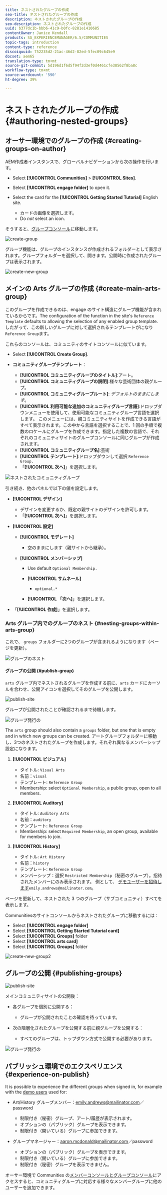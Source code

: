```yaml
---
title: ネストされたグループの作成
seo-title: ネストされたグループの作成
description: ネストされたグループの作成
seo-description: ネストされたグループの作成
uuid: b377dc1b-bbb6-41c9-b0fc-8281e1410685
contentOwner: Janice Kendall
products: SG_EXPERIENCEMANAGER/6.5/COMMUNITIES
topic-tags: introduction
content-type: reference
discoiquuid: 752235d2-21ac-46d2-82ed-5fec09c645e9
docset: aem65
translation-type: tm+mt
source-git-commit: 5d196d1f6d5f94f2d3ef0d4461cfe38562f8ba8c
workflow-type: tm+mt
source-wordcount: '590'
ht-degree: 39%

---
```



# ネストされたグループの作成{#authoring-nested-groups}

## オーサー環境でのグループの作成 {#creating-groups-on-author}

AEM作成者インスタンスで、グローバルナビゲーションから次の操作を行います。

* Select **[!UICONTROL Communities]** > **[!UICONTROL Sites]**.
* Select **[!UICONTROL engage folder]** to open it.
* Select the card for the **[!UICONTROL Getting Started Tutorial]** English site.

   * カードの画像を選択します。
   * Do *not* select an icon.

そうすると、[グループコンソール](/help/communities/groups.md)に移動します。

![create-group](assets/create-group.png)

グループ機能は、グループのインスタンスが作成されるフォルダーとして表示されます。グループフォルダーを選択して、開きます。公開時に作成されたグループは表示されます。

![create-new-group](assets/create-new-group.png)

## メインの Arts グループの作成 {#create-main-arts-group}

このグループを作成できるのは、engage のサイト構造にグループ機能が含まれているからです。The configuration of the function in the site&#39;s `Reference Template` defaults to allowing the selection of any enabled group template. したがって、この新しいグループに対して選択されるテンプレートがになり `Reference Group`ます。

これらのコンソールは、コミュニティのサイトコンソールに似ています。

* Select **[!UICONTROL Create Group]**.

* **コミュニティグループテンプレート**：

   * **[!UICONTROL コミュニティグループのタイトル]**:アート。
   * **[!UICONTROL コミュニティグループの説明]**:様々な芸術団体の親グループ。
   * **[!UICONTROL コミュニティグループルート]**: *デフォルトのままにします*。
   * **[!UICONTROL 利用可能な追加のコミュニティグループ言語]**:ドロップダウンメニューを使用して、使用可能なコミュニティグループ言語を選択します。 このメニューには、親コミュニティサイトを作成できる言語がすべて表示されます。この中から言語を選択することで、1 回の手順で複数のロケールにグループを作成できます。指定した複数の言語で、それぞれのコミュニティサイトのグループコンソールに同じグループが作成されます。
   * **[!UICONTROL コミュニティグループ名]**:芸術
   * **[!UICONTROL テンプレート]**:ドロップダウンして選択 `Reference Group.`
   * 「**[!UICONTROL 次へ]**」を選択します。

![ネストされたコミュニティグループ](assets/parent-to-nestedgroup.png)

引き続き、他のパネルで以下の値を設定します。

* **[!UICONTROL デザイン]**

   * デザインを変更するか、既定の親サイトのデザインを許可します。
   * 「**[!UICONTROL 次へ]**」を選択します。

* **[!UICONTROL 設定]**

   * **[!UICONTROL モデレート]**

      * 空のままにします（親サイトから継承）。
   * **[!UICONTROL メンバーシップ]**

      * Use default `Optional Membership.`

      * **[!UICONTROL サムネール]**
         * `optional.*`
      * **[!UICONTROL 「次へ]**」を選択します。



* 「**[!UICONTROL 作成]**」を選択します。

### Arts グループ内でのグループのネスト {#nesting-groups-within-arts-group}

これで、 `groups` フォルダーに2つのグループが含まれるようになります（ページを更新）。

![グループのネスト](assets/create-community-group.png)

#### グループの公開 {#publish-group}

`arts` グループ内でネストされるグループを作成する前に、`arts` カードにカーソルを合わせ、公開アイコンを選択してそのグループを公開します。

![publish-site](assets/publish-site.png)

グループが公開されたことが確認されるまで待機します。

![グループ発行の](assets/group-published.png)

The `arts` group should also contain a `groups` folder, but one that is empty and in which new groups can be created. アートグループフォルダーに移動し、3つのネストされたグループを作成します。それぞれ異なるメンバーシップ設定になります。

1. **[!UICONTROL ビジュアル]**

   * タイトル: `Visual Arts`
   * 名前：`visual`
   * テンプレート: `Reference Group`
   * Membership: select `Optional Membership`, a public group, open to all members.

1. **[!UICONTROL Auditory]**

   * タイトル: `Auditory Arts`
   * 名前：`auditory`
   * テンプレート: `Reference Group`
   * Membership: select `Required Membership`, an open group, available for members to join.

1. **[!UICONTROL History]**

   * タイトル: `Art History`
   * 名前：`history`
   * テンプレート: `Reference Group`
   * メンバーシップ：選択 `Restricted Membership`（秘密のグループ）。招待されたメンバーにのみ表示されます。 例として、 [デモユーザーを招待します](/help/communities/tutorials.md#demo-users)`emily.andrews@mailinator.com`。

ページを更新して、ネストされた 3 つのグループ（サブコミュニティ）すべてを表示します。

Communitiesのサイトコンソールからネストされたグループに移動するには：

* Select **[!UICONTROL engage folder]**
* Select **[!UICONTROL Getting Started Tutorial card]**
* Select **[!UICONTROL Groups]** folder
* Select **[!UICONTROL arts card]**
* Select **[!UICONTROL Groups]** folder

![create-new-group2](assets/create-new-group2.png)

## グループの公開 {#publishing-groups}

![publish-site](assets/publish-site.png)

メインコミュニティサイトの公開後：

* 各グループを個別に公開する：

   * グループが公開されたことの確認を待っています。

* 次の階層化されたグループを公開する前に親グループを公開する：

   * すべてのグループは、トップダウン方式で公開する必要があります。

![グループ発行の](assets/group-published.png)

## パブリッシュ環境でのエクスペリエンス {#experience-on-publish}

It is possible to experience the different groups when signed in, for example with the [demo users](/help/communities/tutorials.md#demo-users) used for:

* Art/History グループメンバー：emily.andrews@mailinator.com／password
   * 制限付き（秘密）グループ、アート/履歴が表示されます。
   * オプションの（パブリック）グループを表示できます。
   * 制限付き（開いている）グループに参加できます。

* グループマネージャー：aaron.mcdonald@mailinator.com／password

   * オプションの（パブリック）グループを表示できます。
   * 制限付き（開いている）グループに参加できます。
   * 制限付き（秘密）グループを表示できません。

オーサー環境で Communities の[メンバーコンソールとグループコンソール](/help/communities/members.md)にアクセスすると、コミュニティグループに対応する様々なメンバーグループに他のユーザーを追加できます。

